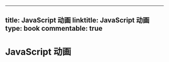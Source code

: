 
---
title: JavaScript 动画
linktitle: JavaScript 动画
type: book
commentable: true
---

# JavaScript 动画

    